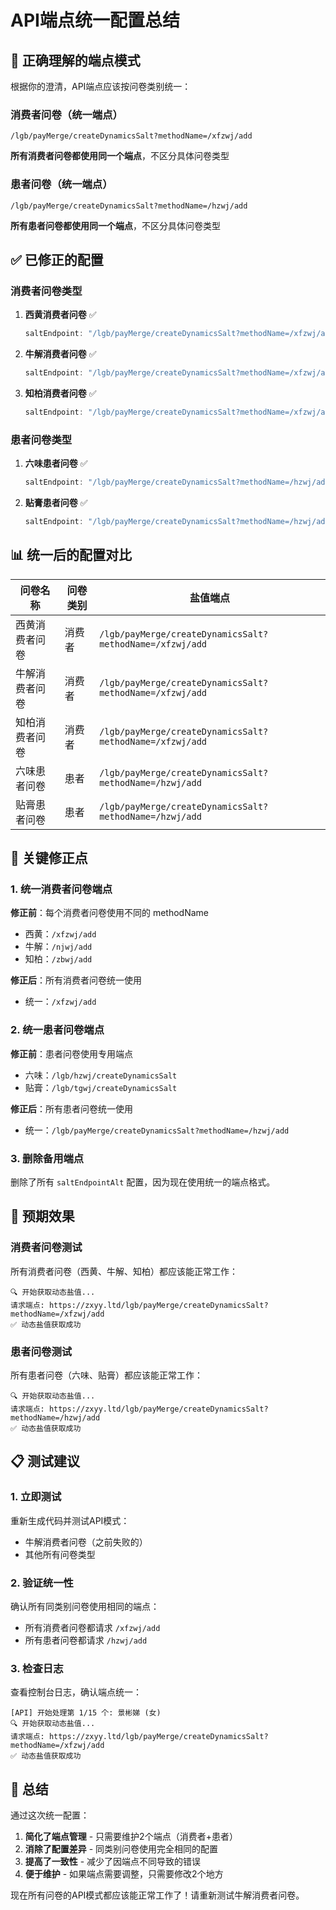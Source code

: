 # API端点统一配置总结

## 🎯 正确理解的端点模式

根据你的澄清，API端点应该按问卷类别统一：

### 消费者问卷（统一端点）
```
/lgb/payMerge/createDynamicsSalt?methodName=/xfzwj/add
```
**所有消费者问卷都使用同一个端点**，不区分具体问卷类型

### 患者问卷（统一端点）
```
/lgb/payMerge/createDynamicsSalt?methodName=/hzwj/add
```
**所有患者问卷都使用同一个端点**，不区分具体问卷类型

## ✅ 已修正的配置

### 消费者问卷类型
1. **西黄消费者问卷** ✅
   ```javascript
   saltEndpoint: "/lgb/payMerge/createDynamicsSalt?methodName=/xfzwj/add"
   ```

2. **牛解消费者问卷** ✅
   ```javascript
   saltEndpoint: "/lgb/payMerge/createDynamicsSalt?methodName=/xfzwj/add"
   ```

3. **知柏消费者问卷** ✅
   ```javascript
   saltEndpoint: "/lgb/payMerge/createDynamicsSalt?methodName=/xfzwj/add"
   ```

### 患者问卷类型
1. **六味患者问卷** ✅
   ```javascript
   saltEndpoint: "/lgb/payMerge/createDynamicsSalt?methodName=/hzwj/add"
   ```

2. **贴膏患者问卷** ✅
   ```javascript
   saltEndpoint: "/lgb/payMerge/createDynamicsSalt?methodName=/hzwj/add"
   ```

## 📊 统一后的配置对比

| 问卷名称 | 问卷类别 | 盐值端点 |
|---------|---------|----------|
| 西黄消费者问卷 | 消费者 | `/lgb/payMerge/createDynamicsSalt?methodName=/xfzwj/add` |
| 牛解消费者问卷 | 消费者 | `/lgb/payMerge/createDynamicsSalt?methodName=/xfzwj/add` |
| 知柏消费者问卷 | 消费者 | `/lgb/payMerge/createDynamicsSalt?methodName=/xfzwj/add` |
| 六味患者问卷 | 患者 | `/lgb/payMerge/createDynamicsSalt?methodName=/hzwj/add` |
| 贴膏患者问卷 | 患者 | `/lgb/payMerge/createDynamicsSalt?methodName=/hzwj/add` |

## 🔧 关键修正点

### 1. 统一消费者问卷端点
**修正前**：每个消费者问卷使用不同的 methodName
- 西黄：`/xfzwj/add`
- 牛解：`/njwj/add`  
- 知柏：`/zbwj/add`

**修正后**：所有消费者问卷统一使用
- 统一：`/xfzwj/add`

### 2. 统一患者问卷端点
**修正前**：患者问卷使用专用端点
- 六味：`/lgb/hzwj/createDynamicsSalt`
- 贴膏：`/lgb/tgwj/createDynamicsSalt`

**修正后**：所有患者问卷统一使用
- 统一：`/lgb/payMerge/createDynamicsSalt?methodName=/hzwj/add`

### 3. 删除备用端点
删除了所有 `saltEndpointAlt` 配置，因为现在使用统一的端点格式。

## 🚀 预期效果

### 消费者问卷测试
所有消费者问卷（西黄、牛解、知柏）都应该能正常工作：
```
🔍 开始获取动态盐值...
请求端点: https://zxyy.ltd/lgb/payMerge/createDynamicsSalt?methodName=/xfzwj/add
✅ 动态盐值获取成功
```

### 患者问卷测试
所有患者问卷（六味、贴膏）都应该能正常工作：
```
🔍 开始获取动态盐值...
请求端点: https://zxyy.ltd/lgb/payMerge/createDynamicsSalt?methodName=/hzwj/add
✅ 动态盐值获取成功
```

## 📋 测试建议

### 1. 立即测试
重新生成代码并测试API模式：
- 牛解消费者问卷（之前失败的）
- 其他所有问卷类型

### 2. 验证统一性
确认所有同类别问卷使用相同的端点：
- 所有消费者问卷都请求 `/xfzwj/add`
- 所有患者问卷都请求 `/hzwj/add`

### 3. 检查日志
查看控制台日志，确认端点统一：
```
[API] 开始处理第 1/15 个: 景彬娣 (女)
🔍 开始获取动态盐值...
请求端点: https://zxyy.ltd/lgb/payMerge/createDynamicsSalt?methodName=/xfzwj/add
✅ 动态盐值获取成功
```

## 🎯 总结

通过这次统一配置：

1. **简化了端点管理** - 只需要维护2个端点（消费者+患者）
2. **消除了配置差异** - 同类别问卷使用完全相同的配置
3. **提高了一致性** - 减少了因端点不同导致的错误
4. **便于维护** - 如果端点需要调整，只需要修改2个地方

现在所有问卷的API模式都应该能正常工作了！请重新测试牛解消费者问卷。
